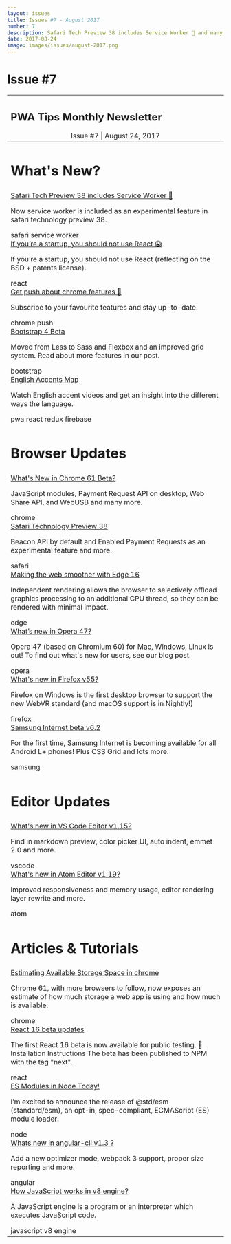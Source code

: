 ```yaml
---
layout: issues
title: Issues #7 - August 2017
number: 7
description: Safari Tech Preview 38 includes Service Worker 🎉 and many more exciting updates in web.
date: 2017-08-24
image: images/issues/august-2017.png
---
```


<h1 class="title">Issue #7</h1>

<center>
  <table align="center" border="0" cellpadding="0" cellspacing="0" width="100%" class="table issue-7" height="100%">
    <tr>
      <td>
        <div class="table__banner">
          <h2>PWA Tips Monthly Newsletter</h2>
          <div class="table__banner-bottom">
            <center>Issue #7 <span> | </span> August 24, 2017</center>
          </div>
        </div>
      </td>
    </tr>
    <tbody>
      <tr>
        <td>
          <h1>What's New?</h1>
        </td>
      </tr>
      <tr>
        <td>
          <div class="table__container">
            <div class="table__content">
              <a href="https://twitter.com/fr3ino/status/900485318738149377" target="_blank">Safari Tech Preview 38 includes Service Worker 🎉 </a>
              <p>Now service worker is included as an experimental feature in safari technology preview 38.</p>
              <span class="tag safari">safari</span> <span class="tag serviceworker">service worker</span>
            </div>
            <div class="table__content">
              <a href="https://medium.com/@raulk/if-youre-a-startup-you-should-not-use-react-reflecting-on-the-bsd-patents-license-b049d4a67dd2" target="_blank">If you’re a startup, you should not use React 😱</a>
              <p>If you’re a startup, you should not use React (reflecting on the BSD + patents license).</p>
              <span class="tag react">react</span>
            </div>
            <div class="table__content">
              <a href="https://www.chromestatus.com/features">Get push about chrome features 🔔</a>
							<p>Subscribe to your favourite features and stay up-to-date.</p>
              <span class="tag chrome">chrome</span> <span class="tag push">push</span>
            </div>
            <div class="table__content">
              <a href="http://blog.getbootstrap.com/2017/08/10/bootstrap-4-beta/" target="_blank">Bootstrap 4 Beta</a>
              <p>Moved from Less to Sass and Flexbox and an improved grid system. Read about more features in our post.</p>
              <span class="tag bootstrap">bootstrap</span>
            </div>
            <div class="table__content">
              <a href="https://www.englishaccentsmap.com/" target="_blank">English Accents Map</a>
              <p>Watch English accent videos and get an insight into the different ways the language.</p>
              <span class="tag pwa">pwa</span> <span class="tag react">react</span> <span class="tag redux">redux</span> <span class="tag firebase">firebase</span>
            </div>
          </div>
        </td>
      </tr>
      <tr>
        <td>
          <h1>Browser Updates</h1>
        </td>
      </tr>
      <tr>
        <td>
          <div class="table__container clearfix">
            <div class="table__content">
              <a href="https://blog.chromium.org/2017/08/chrome-61-beta-javascript-modules.html" target="_blank">What's New in Chrome 61 Beta?</a>
              <p>JavaScript modules, Payment Request API on desktop, Web Share API, and WebUSB and many more.</p>
              <span class="tag chrome">chrome</span>
            </div>
            <div class="table__content">
              <a href="https://webkit.org/blog/7877/release-notes-for-safari-technology-preview-38/" target="_blank">Safari Technology Preview 38</a>
              <p>Beacon API by default and Enabled Payment Requests as an experimental feature and more.</p>
              <span class="tag safari">safari</span>
            </div>
            <div class="table__content">
              <a href="https://blogs.windows.com/msedgedev/2017/08/17/making-web-smoother-independent-rendering/" target="_blank">Making the web smoother with Edge 16</a>
              <p>Independent rendering allows the browser to selectively offload graphics processing to an additional CPU thread, so they can be rendered with minimal impact.</p>
              <span class="tag edge">edge</span>
            </div>
            <div class="table__content">
              <a href="https://dev.opera.com/blog/opera-47/" target="_blank"> What’s new in Opera 47?</a>
              <p>Opera 47 (based on Chromium 60) for Mac, Windows, Linux is out! To find out what's new for users, see our blog post.</p>
              <span class="tag opera">opera</span>
            </div>
            <div class="table__content">
              <a href="https://blog.mozilla.org/blog/2017/08/08/webvr-new-speedy-features/" target="_blank">What's new in Firefox v55?</a>
              <p>Firefox on Windows is the first desktop browser to support the new WebVR standard (and macOS support is in Nightly!)</p>
              <span class="tag firefox">firefox</span>
            </div>
            <div class="table__content">
              <a href="https://medium.com/samsung-internet-dev/big-news-for-our-new-samsung-internet-beta-v6-2-6199b6743cb9" target="_blank">Samsung Internet beta v6.2</a>
              <p>For the first time, Samsung Internet is becoming available for all Android L+ phones! Plus CSS Grid and lots more.</p>
              <span class="tag samsung">samsung</span>
            </div>
          </div>
        </td>
      </tr>
      <tr>
        <td>
          <h1>Editor Updates</h1>
        </td>
      </tr>
      <tr>
        <td>
          <div class="table__container clearfix">
            <div class="table__content">
              <a href="https://code.visualstudio.com/updates/v1_15" target="_blank">What's new in VS Code Editor v1.15?</a>
              <p>Find in markdown preview, color picker UI, auto indent, emmet 2.0 and more.</p>
              <span class="tag vscode">vscode</span>
            </div>
            <div class="table__content">
              <a href="http://blog.atom.io/2017/08/08/atom-1-19.html" target="_blank">What's new in Atom Editor v1.19?</a>
              <p>Improved responsiveness and memory usage, editor rendering layer rewrite and more.</p>
              <span class="tag atom">atom</span>
            </div>
          </div>
        </td>
      </tr>
      <tr>
        <td>
          <h1>Articles &amp; Tutorials</h1>
        </td>
      </tr>
      <tr>
        <td>
          <div class="table__container clearfix">
            <div class="table__content">
              <a href="https://developers.google.com/web/updates/2017/08/estimating-available-storage-space" target="_blank">Estimating Available Storage Space in chrome</a>
              <p>Chrome 61, with more browsers to follow, now exposes an estimate of how much storage a web app is using and how much is available.</p>
              <span class="tag chrome">chrome</span>
            </div>
						<div class="table__content">
              <a href="https://github.com/facebook/react/issues/10294" target="_blank">React 16 beta updates</a>
              <p>The first React 16 beta is now available for public testing. 🎉 Installation Instructions The beta has been published to NPM with the tag "next".</p>
              <span class="tag react">react</span>
            </div>
            <div class="table__content">
              <a href="https://blogs.windows.com/msedgedev/2017/08/10/es-modules-node-today/" target="_blank">ES Modules in Node Today!</a>
              <p>I’m excited to announce the release of @std/esm (standard/esm), an opt-in, spec-compliant, ECMAScript (ES) module loader.</p>
              <span class="tag node">node</span>
            </div>
            <div class="table__content">
              <a href="https://github.com/angular/angular-cli/releases/tag/v1.3.0" target="_blank">Whats new in angular-cli v1.3 ?</a>
							<p>Add a new optimizer mode, webpack 3 support, proper size reporting and more.</p>
              <span class="tag angular">angular</span>
            </div>
            <div class="table__content">
              <a href="https://blog.sessionstack.com/how-javascript-works-inside-the-v8-engine-5-tips-on-how-to-write-optimized-code-ac089e62b12e" target="_blank">How JavaScript works in v8 engine?</a>
							<p>A JavaScript engine is a program or an interpreter which executes JavaScript code.</p>
              <span class="tag javascript">javascript</span> <span class="tag chrome">v8 engine</span>
            </div>
          </div>
        </td>
      </tr>
    </tbody>
  </table>
</center>
